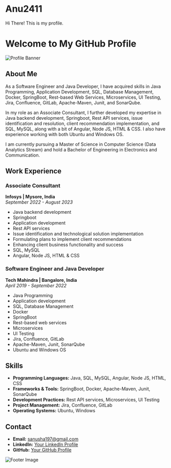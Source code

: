 # Anu2411
Hi There! This is my profile.

# Welcome to My GitHub Profile

![Profile Banner](https://example.com/banner.jpg) <!-- Add your own image URL here -->

## About Me

As a Software Engineer and Java Developer, I have acquired skills in Java Programming, Application Development, SQL, Database Management, Docker, SpringBoot, Rest-based Web Services, Microservices, UI Testing, Jira, Confluence, GitLab, Apache-Maven, Junit, and SonarQube.

In my role as an Associate Consultant, I further developed my expertise in Java backend development, Springboot, Rest API services, issue identification and resolution, client recommendation implementation, and SQL, MySQL, along with a bit of Angular, Node JS, HTML & CSS. I also have experience working with both Ubuntu and Windows OS.

I am currently pursuing a Master of Science in Computer Science (Data Analytics Stream) and hold a Bachelor of Engineering in Electronics and Communication.

## Work Experience

### Associate Consultant
**Infosys | Mysore, India**  
*September 2022 - August 2023*

- Java backend development
- Springboot
- Application development
- Rest API services
- Issue identification and technological solution implementation
- Formulating plans to implement client recommendations
- Enhancing client business functionality and success
- SQL, MySQL
- Angular, Node JS, HTML & CSS

### Software Engineer and Java Developer
**Tech Mahindra | Bangalore, India**  
*April 2019 - September 2022*

- Java Programming
- Application development
- SQL, Database Management
- Docker
- SpringBoot
- Rest-based web services
- Microservices
- UI Testing
- Jira, Confluence, GitLab
- Apache-Maven, Junit, SonarQube
- Ubuntu and Windows OS

## Skills

- **Programming Languages:** Java, SQL, MySQL, Angular, Node JS, HTML, CSS
- **Frameworks & Tools:** SpringBoot, Docker, Apache-Maven, Junit, SonarQube
- **Development Practices:** Rest API services, Microservices, UI Testing
- **Project Management:** Jira, Confluence, GitLab
- **Operating Systems:** Ubuntu, Windows

## Contact

- **Email:** [sanusha197@gmail.com](sanusha197@gmail.com)
- **LinkedIn:** [Your LinkedIn Profile](https://linkedin.com/in/yourprofile)
- **GitHub:** [Your GitHub Profile](https://github.com/yourprofile)

![Footer Image](https://example.com/footer.jpg) <!-- Add your own image URL here -->

